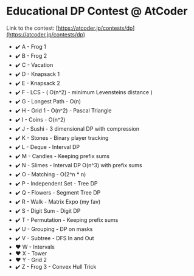 # Educational DP Contest @ AtCoder

Link to the contest: [https://atcoder.jp/contests/dp](https://atcoder.jp/contests/dp)

 - ✔️ A -	Frog 1
 - ✔️ B -	Frog 2
 - ✔️ C -	Vacation
 - ✔️ D -	Knapsack 1
 - ✔️ E -	Knapsack 2
 - ✔️ F -	LCS                 - ( O(n^2)  - minimum Levensteins distance )
 - ✔️ G -	Longest Path        - O(n)
 - ✔️ H -	Grid 1              - O(n^2) - Pascal Triangle 
 - ✔️ I -	Coins               - O(n^2)
 - ✔️ J -	Sushi               - 3 dimensional DP with compression
 - ✔️ K -	Stones              - Binary player tracking
 - ✔️ L -	Deque               - Interval DP
 - ✔️ M -	Candies             - Keeping prefix sums
 - ✔️ N -	Slimes              - Interval DP O(n^3) with prefix sums
 - ✔️ O -	Matching            - O(2^n * n)
 - ✔️ P -	Independent Set     - Tree DP
 - ✔️ Q -	Flowers             - Segment Tree DP
 - ✔️ R -	Walk                - Matrix Expo (my fav)
 - ✔️ S -	Digit Sum           - Digit DP
 - ✔️ T -	Permutation         - Keeping prefix sums
 - ✔️ U -	Grouping            - DP on masks
 - ✔️ V -	Subtree             - DFS In and Out
 - ❤️ W -	Intervals           
 - ❤️ X -	Tower               
 - ❤️ Y -	Grid 2              
 - ✔️ Z -	Frog 3              - Convex Hull Trick

